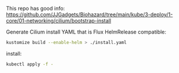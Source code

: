 This repo has good info:
https://github.com/JJGadgets/Biohazard/tree/main/kube/3-deploy/1-core/01-networking/cilium/bootstrap-install


Generate Cilium install YAML that is Flux HelmRelease compatible: 

```bash
kustomize build --enable-helm > ./install.yaml
```

install:
```bash
kubectl apply -f -
```